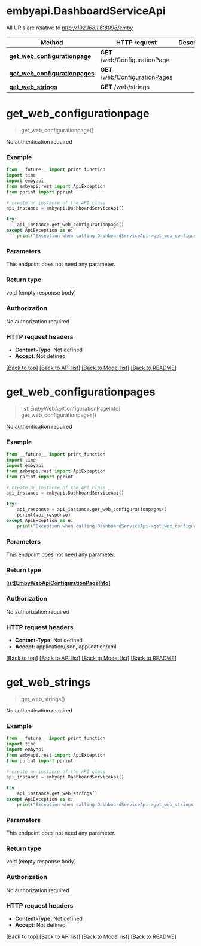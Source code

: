 # embyapi.DashboardServiceApi

All URIs are relative to *http://192.168.1.6:8096/emby*

Method | HTTP request | Description
------------- | ------------- | -------------
[**get_web_configurationpage**](DashboardServiceApi.md#get_web_configurationpage) | **GET** /web/ConfigurationPage | 
[**get_web_configurationpages**](DashboardServiceApi.md#get_web_configurationpages) | **GET** /web/ConfigurationPages | 
[**get_web_strings**](DashboardServiceApi.md#get_web_strings) | **GET** /web/strings | 

# **get_web_configurationpage**
> get_web_configurationpage()



No authentication required

### Example
```python
from __future__ import print_function
import time
import embyapi
from embyapi.rest import ApiException
from pprint import pprint

# create an instance of the API class
api_instance = embyapi.DashboardServiceApi()

try:
    api_instance.get_web_configurationpage()
except ApiException as e:
    print("Exception when calling DashboardServiceApi->get_web_configurationpage: %s\n" % e)
```

### Parameters
This endpoint does not need any parameter.

### Return type

void (empty response body)

### Authorization

No authorization required

### HTTP request headers

 - **Content-Type**: Not defined
 - **Accept**: Not defined

[[Back to top]](#) [[Back to API list]](../README.md#documentation-for-api-endpoints) [[Back to Model list]](../README.md#documentation-for-models) [[Back to README]](../README.md)

# **get_web_configurationpages**
> list[EmbyWebApiConfigurationPageInfo] get_web_configurationpages()



No authentication required

### Example
```python
from __future__ import print_function
import time
import embyapi
from embyapi.rest import ApiException
from pprint import pprint

# create an instance of the API class
api_instance = embyapi.DashboardServiceApi()

try:
    api_response = api_instance.get_web_configurationpages()
    pprint(api_response)
except ApiException as e:
    print("Exception when calling DashboardServiceApi->get_web_configurationpages: %s\n" % e)
```

### Parameters
This endpoint does not need any parameter.

### Return type

[**list[EmbyWebApiConfigurationPageInfo]**](EmbyWebApiConfigurationPageInfo.md)

### Authorization

No authorization required

### HTTP request headers

 - **Content-Type**: Not defined
 - **Accept**: application/json, application/xml

[[Back to top]](#) [[Back to API list]](../README.md#documentation-for-api-endpoints) [[Back to Model list]](../README.md#documentation-for-models) [[Back to README]](../README.md)

# **get_web_strings**
> get_web_strings()



No authentication required

### Example
```python
from __future__ import print_function
import time
import embyapi
from embyapi.rest import ApiException
from pprint import pprint

# create an instance of the API class
api_instance = embyapi.DashboardServiceApi()

try:
    api_instance.get_web_strings()
except ApiException as e:
    print("Exception when calling DashboardServiceApi->get_web_strings: %s\n" % e)
```

### Parameters
This endpoint does not need any parameter.

### Return type

void (empty response body)

### Authorization

No authorization required

### HTTP request headers

 - **Content-Type**: Not defined
 - **Accept**: Not defined

[[Back to top]](#) [[Back to API list]](../README.md#documentation-for-api-endpoints) [[Back to Model list]](../README.md#documentation-for-models) [[Back to README]](../README.md)

